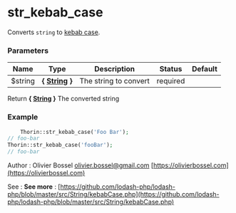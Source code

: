 # str_kebab_case

Converts `string` to
[kebab case](https://en.wikipedia.org/wiki/Letter_case#Special_case_styles).



### Parameters
Name  |  Type  |  Description  |  Status  |  Default
------------  |  ------------  |  ------------  |  ------------  |  ------------
$string  |  **{ [String](http://php.net/manual/en/language.types.string.php) }**  |  The string to convert  |  required  |

Return **{ [String](http://php.net/manual/en/language.types.string.php) }** The converted string

### Example
```php
	Thorin::str_kebab_case('Foo Bar');
// foo-bar
Thorin::str_kebab_case('fooBar');
// foo-bar
```
Author : Olivier Bossel [olivier.bossel@gmail.com](mailto:olivier.bossel@gmail.com) [https://olivierbossel.com](https://olivierbossel.com)

See : **See more** : [https://github.com/lodash-php/lodash-php/blob/master/src/String/kebabCase.php](https://github.com/lodash-php/lodash-php/blob/master/src/String/kebabCase.php)